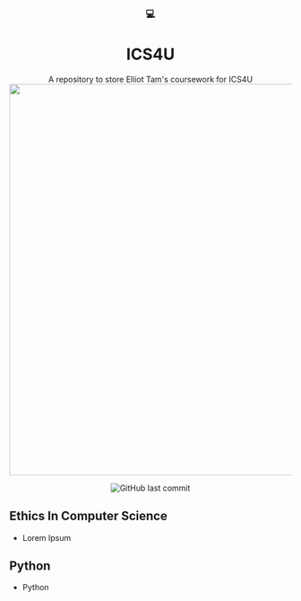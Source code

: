 <div align="center">
    <h3>💻</h3>
    <h1>ICS4U</h1>
    

A repository to store Elliot Tam's coursework for ICS4U
<img width="698" src="">

![GitHub last commit](https://img.shields.io/github/last-commit/Eteaisme/ICS4U)



</div>

## Ethics In Computer Science
- Lorem Ipsum

## Python
- Python 
